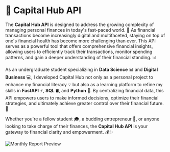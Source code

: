 # 💼 Capital Hub API

The **Capital Hub API** is designed to address the growing complexity of managing personal finances in today's fast-paced world. 💸 As financial transactions become increasingly digital and multifaceted, staying on top of one's financial health has become more challenging than ever. This API serves as a powerful tool that offers comprehensive financial insights, allowing users to efficiently track their transactions, monitor spending patterns, and gain a deeper understanding of their financial standing. 📊

As an undergraduate student specializing in **Data Science** 📊 and **Digital Business** 💻, I developed Capital Hub not only as a personal project to enhance my financial literacy 💡 but also as a learning platform to refine my skills in **FastAPI** ⚡, **SQL** 🛢️, and **Python** 🐍. By centralizing financial data, this API empowers users to make informed decisions, optimize their financial strategies, and ultimately achieve greater control over their financial future. 🎯

Whether you're a fellow student 🎓, a budding entrepreneur 🚀, or anyone looking to take charge of their finances, the **Capital Hub API** is your gateway to financial clarity and empowerment. 💰✨

![Monthly Report Preview](assets/report_preview.png)

